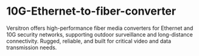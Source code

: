 # 10G-Ethernet-to-fiber-converter
Versitron offers high-performance fiber media converters for Ethernet and 10G security networks, supporting outdoor surveillance and long-distance connectivity. Rugged, reliable, and built for critical video and data transmission needs.

